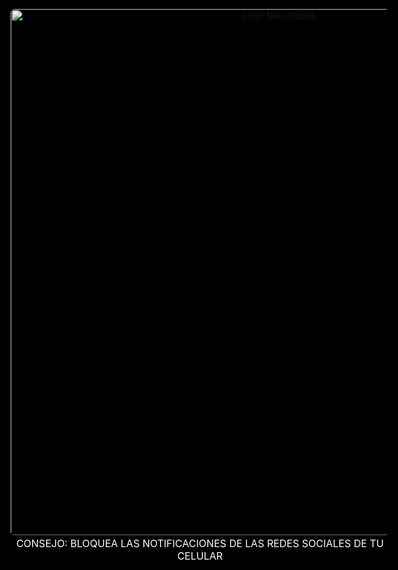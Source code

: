 <!doctype html>
<html lang="es">
<head>
  <meta charset="utf-8" />
  <meta name="viewport" content="width=device-width,initial-scale=1" />
  <title> Organiza tu tiempo</title>
  <style>
    :root{
      --bg:#f8fafc; --card:#ffffff; --muted:#6b7280; --accent1:#fb7185; --accent2:#f97316;
      --glass: rgba(255,255,255,0.6);
    }
    /* 1) define color de texto por defecto y aplícalo al body */
:root {
  --text: #0f172a; /* color texto en tema claro */
  --muted: #6b7280; /* ya tenías esta */
}
/* tema oscuro: cambia la variable --text */
[data-theme="dark"]{
  --text: #e6eef8;    /* color principal en oscuro (claro) */
  --muted: #94a3b8;   /* puedes ajustar si quieres más contraste */
}
/* aplica el color base a todo el documento para que todo herede correctamente */
body, .card, .container, main, aside {
  color: var(--text);
}
/* 2) asegura que strong y b hereden ese color (y sean claramente visibles) */
strong, b {
  color: inherit;        /* hereda var(--text) del contenedor */
  font-weight: 700;
}
/* 3) si tienes elementos 'muted' que deben seguir grises en ambos temas, mantenlos */
.muted { color: var(--muted); }
/* 4) si quieres que algún pequeño subtítulo no sea tan brillante en dark, ajusta */
[data-theme="dark"] .small { color: var(--muted); }
/* 5) caso extremo: si hay reglas con color fijo (ej: color:#000) podemos sobrescribirlas
   añade esta regla con mayor especificidad para forzar la corrección en oscuro */
[data-theme="dark"] * { color: inherit !important; }
[data-theme="dark"]{ --bg:#0f172a; --card:#0b1220; --muted:#94a3b8; --accent1:#fb7185; --accent2:#f97316; --glass: rgba(255,255,255,0.03); color: #e6eef8 }

  html,body{height:100%;margin:0;font-family:Inter,ui-sans-serif,system-ui,-apple-system,'Segoe UI', Roboto,'Helvetica Neue',Arial}
  /* usar todo el ancho disponible; quitar padding del document y evitar scroll global */
  body{background:linear-gradient(180deg,var(--bg),#e6eef8);display:block;padding:0;min-height:100vh;overflow:hidden}
  /* container ocupa el viewport en ancho y alto; el contenido interno se reflowa con grid */
  .container{width:100vw;height:100vh;box-sizing:border-box;padding:12px 18px;display:grid;grid-template-columns:1fr 360px;gap:18px;align-items:start}
  /* hacer que las tarjetas llenen la altura disponible sin provocar scroll del documento */
  main.card{height:100%;overflow:auto}
  aside.card{height:100%;overflow:auto}
  /* time escala responsivamente y evita ser enorme */
  .time{font-size:clamp(28px,6vw,64px)}
  /* ajustes en pantallas pequeñas para garantizar que todo quepa en una sola vista */
  @media (max-height:740px){
    .container{padding:8px 10px;gap:10px}
    main.card, aside.card{padding:10px}
    .time{font-size:clamp(22px,5.5vw,48px)}
  }
    .card{background:var(--card);border-radius:14px;padding:20px;box-shadow:0 6px 22px rgba(16,24,40,0.06)}
    h1{margin:0 0 6px 0;font-size:20px}
    p.lead{margin:0;color:var(--muted);font-size:13px}

    .modes{display:flex;gap:8px;margin-top:14px}
    .mode-btn{padding:8px 12px;border-radius:999px;border:1px solid rgba(15,23,42,0.04);background:transparent;cursor:pointer}
    .mode-btn.active{background:linear-gradient(90deg,var(--accent1),var(--accent2));color:white;border:none}

    .timer{display:flex;flex-direction:column;align-items:center;justify-content:center;padding:22px 12px}
    .time{font-family:ui-monospace,SFMono-Regular,Menlo,monospace;font-size:64px;margin:8px 0}
    .barwrap{width:100%;background:#f1f5f9;border-radius:999px;height:8px;overflow:hidden}
    .bar{height:8px;border-radius:999px;background:linear-gradient(90deg,var(--accent1),var(--accent2));width:0%}

    .controls{display:flex;gap:8px;margin-top:12px}
    button.btn{padding:10px 14px;border-radius:10px;border:none;cursor:pointer}
    button.primary{background:linear-gradient(90deg,var(--accent1),var(--accent2));color:white}
    button.ghost{background:transparent;border:1px solid rgba(15,23,42,0.06)}

    .settings{margin-top:14px;border-top:1px dashed rgba(0,0,0,0.06);padding-top:14px}
    .row{display:flex;gap:10px;align-items:center}
    label.small{font-size:12px;color:var(--muted);width:150px}
    input[type=number],input[type=text],select{padding:8px;border-radius:8px;border:1px solid rgba(15,23,42,0.06);min-width:60px}

    .tasks{display:flex;flex-direction:column;gap:8px}
    .task{display:flex;align-items:center;justify-content:space-between;padding:8px;border-radius:8px;border:1px solid rgba(15,23,42,0.04)}
    .task .left{display:flex;gap:8px;align-items:center}

    .aside-head{display:flex;align-items:center;justify-content:space-between}
    .muted{color:var(--muted);font-size:13px}
    .small{font-size:13px}

    .history{margin-top:12px;max-height:220px;overflow:auto}

    .theme-toggle{cursor:pointer;padding:8px;border-radius:8px;border:1px solid rgba(15,23,42,0.04)}

    footer.note{font-size:12px;color:var(--muted);margin-top:10px}

    @media(max-width:900px){.container{grid-template-columns:1fr;}}
    /* Asegurar que el texto que el usuario escribe sea negro incluso en tema oscuro */
    [data-theme="dark"] input,
    [data-theme="dark"] input[type="text"],
    [data-theme="dark"] input[type="number"],
    [data-theme="dark"] input[type="search"],
    [data-theme="dark"] textarea,
    [data-theme="dark"] select,
    [data-theme="dark"] .task .left div,
    [data-theme="dark"] #newTask,
    [data-theme="dark"] .task span{
      color: #000000 !important;
      caret-color: #000000 !important;
    }
    /* placeholder más oscuro para inputs en tema oscuro */
    [data-theme="dark"] input::placeholder,
    [data-theme="dark"] textarea::placeholder{
      color: rgba(0,0,0,0.5) !important;
    }
  </style>
</head>
<body>
  <!-- SPLASH OVERLAY: poner esto AL INICIO del <body> -->

<div id="splashOverlay" class="splash-overlay" aria-hidden="false" role="dialog" aria-label="Pantalla inicial">
  <div class="splash-inner"> 
    <img id="splashLogo" class="splash-logo" src="logo.jpg.jpeg" alt="Logo Neurofocus">
    <div id="splashTip" class="splash-tip">CONSEJO: BLOQUEA LAS NOTIFICACIONES DE LAS REDES SOCIALES DE TU CELULAR</div>
  </div>
</div>

<style>
/* Splash: pantalla completa, fondo negro y latido */
.splash-overlay{
  position: fixed;
  inset: 0;
  display:flex;
  align-items:center;
  justify-content:center;
  background: #000;
  z-index: 99999;
  opacity: 1;
  transition: opacity 1000ms ease, transform 1000ms ease;
  pointer-events: all;
}

.splash-inner{
  display: flex;
  flex-direction: column;
  align-items: center;
  justify-content: center;
  gap: 14px;                 /* espacio entre logo y texto */
  text-align: center;        /* centra el texto debajo del logo */
  padding: 12px;
}

/* logo: bloque centrado */
.splash-logo{
  width: 320px;
  max-width: 72%;
  height: auto;
  display: block;
  margin: 0 auto;
  user-select: none;
  -webkit-user-drag: none;
  border-radius: 6px;
  /* la clase 'beating' la añade JS cuando la imagen carga */
}
    /* consejo: texto blanco solo en el overlay inicial, no afecta al resto de la página */
    .splash-overlay .splash-tip{ color: #ffffff !important; font-size:16px; max-width:80%; }
    .splash-tip{ color: #ffffff; font-size:16px; max-width:80%; }

.splash-overlay.hidden{
  opacity: 1;
  transform: scale(2);
  pointer-events: none;
}
.splash-logo{
  width: 820px;
  max-width: 72%;
  height: auto;
  animation: heartbeat 940ms ease-in-out infinite;
  user-select: none;
  -webkit-user-drag: none;
}

@keyframes heartbeat{
  0%   { transform: scale(1); }
  14%  { transform: scale(1.09); }
  28%  { transform: scale(1); }
  42%  { transform: scale(1.07); }
  70%  { transform: scale(1); }
  100% { transform: scale(1); } 
}
.splash-logo.beating {
  animation: heartbeat 940ms ease-in-out infinite;
  filter: drop-shadow(0 12px 24px rgba(0,0,0,0.6));
}
html.splash-active, body.splash-active { overflow: hidden; height: 100%; }
</style>

<script>
(function(){
  const overlay = document.getElementById('splashOverlay');
  const logo = document.getElementById('splashLogo');
  if(!overlay || !logo) return;

  // bloquear scroll mientras dure el splash
  document.documentElement.classList.add('splash-active');
  document.body.classList.add('splash-active');

  // mostrar exactamente 2000 ms y luego ocultar automáticamente
  const VISIBLE_MS = 2000;

  // forzamos que esté visible ahora (por si CSS o algo lo ocultó)
  overlay.style.display = 'flex';
  overlay.style.opacity = '1';

  setTimeout(()=>{
    overlay.classList.add('hidden');
    // eliminar del DOM tras la transición
    setTimeout(()=>{
      if(overlay && overlay.parentNode) overlay.parentNode.removeChild(overlay);
      document.documentElement.classList.remove('splash-active');
      document.body.classList.remove('splash-active');
    }, 420);
  }, VISIBLE_MS);

  // Safety: si algo falla, asegurar que se quite a los 3s
  setTimeout(()=>{
    if(document.body.classList.contains('splash-active')){
      overlay.classList.add('hidden');
      setTimeout(()=>{
        if(overlay && overlay.parentNode) overlay.parentNode.removeChild(overlay);
        document.documentElement.classList.remove('splash-active');
        document.body.classList.remove('splash-active');
      }, 420);
    }
  }, 3000);
})();

</script>
<!-- fin SPLASH -->

  <div class="container" id="app">
    <main class="card">
      <div class="aside-head">
        <div>
          <h1>Organiza tu tiempo</h1>
          <p class="lead">Trabaja en bloques concentrados y toma descansos para aumentar tu productividad.</p>
        </div>
        <div style="display:flex;gap:8px;align-items:center">
          <div class="muted small">Tema</div>
          <div id="themeBtn" class="theme-toggle">Cambiar</div>
        </div>
      </div>

      <div class="modes" style="margin-bottom:6px">
        <button class="mode-btn active" data-mode="work">Trabajo</button>
        <button class="mode-btn" data-mode="short">Descanso corto</button>
        <button class="mode-btn" data-mode="long">Descanso largo</button>
      </div>

      <section class="timer" aria-live="polite">
        <div class="time" id="display">25:00</div>
        <div class="muted small" id="modeLabel">Modo: Trabajo</div>
        <div class="barwrap" aria-hidden="true" style="width:100%;margin-top:14px">
          <div class="bar" id="progress"></div>
        </div>

        <div class="controls">
          <button class="btn primary" id="startPause">Iniciar</button>
          <button class="btn ghost" id="reset">Reiniciar</button>
          <button class="btn ghost" id="skip">Siguiente</button>
        </div>

        <div class="settings">
          <div class="row" style="margin-bottom:8px">
            <label class="small">Trabajo (min)</label>
            <input type="number" id="workMin" min="1" value="25">
            <label class="small" style="margin-left:12px">Desc corto (min)</label>
            <input type="number" id="shortMin" min="1" value="5">
            <label class="small" style="margin-left:12px">Desc largo (min)</label>
            <input type="number" id="longMin" min="1" value="15">
          </div>

          <div class="row" style="margin-top:8px;justify-content:space-between">
            <div style="display:flex;gap:8px;align-items:center">
              <label class="small">Ciclos antes de largo</label>
              <input type="number" id="cyclesBeforeLong" min="1" value="4" style="width:70px">
              <label class="small" style="margin-left:10px">Auto-start</label>
              <input type="checkbox" id="autoStart" checked>
            </div>

            <div style="display:flex;gap:8px;align-items:center">
              <label class="small">Sonido:</label>
              <select id="soundSelect">
                <option value="default">Beep (por defecto)</option>
                <option value="chime">Chime</option>
                <option value="custom">Subir archivo...</option>
              </select>
              <input type="file" id="soundFile" accept="audio/*" style="display:none">
            </div>
          </div>

        </div>

      </section>

      <section style="margin-top:12px">
        <div style="display:flex;justify-content:space-between;align-items:center">
          <div class="small muted">Ciclos completados: <strong id="cycles">0</strong></div>
          <div>
            <button class="btn ghost" id="exportData">Exportar datos</button>
            <button class="btn ghost" id="clearData">Resetear</button>
          </div>
        </div>

        <div class="history card" id="historyWrap" style="margin-top:10px;padding:10px;">
          <div class="muted small">Historial de sesiones completadas</div>
          <ul id="historyList" style="margin:8px 0;padding:0;list-style:none"></ul>
        </div>
      </section>

      <footer class="note">Consejo: trabaja en una sola tarea por cada pomodoro. Después de varios ciclos toma un descanso largo.</footer>
    </main>

    <aside class="card">
      <div style="display:flex;justify-content:space-between;align-items:center">
        <h3 style="margin:0">Tareas</h3>
        <div class="muted small">Guarda tareas en tu navegador</div>
      </div>

      <div style="display:flex;gap:8px;margin-top:10px">
        <input id="newTask" type="text" placeholder="Nueva tarea..." style="flex:1;padding:8px;border-radius:8px;border:1px solid rgba(15,23,42,0.06)">
        <button class="btn primary" id="addTask">Añadir</button>
      </div>

      <div id="tasks" style="margin-top:10px;max-height:46vh;overflow:auto"></div>

      <div style="margin-top:12px;border-top:1px dashed rgba(0,0,0,0.06);padding-top:10px">
        <div class="small muted">Estadísticas</div>
        <div style="display:flex;gap:8px;margin-top:8px">
          <div class="small">Sesiones totales: <strong id="statSessions">0</strong></div>
          <div class="small">Minutos totales: <strong id="statMinutes">0</strong></div>
        </div>

        <div style="margin-top:12px">
          <small class="muted">Nota: integración con Google Calendar o TODOs requiere autorización y un backend — si quieres puedo preparar una versión con OAuth.</small>
        </div>
      </div>
    </aside>
  </div>


<script>
// ======= App logic ========
const qs = (s, el=document)=>el.querySelector(s);
const qsa = (s, el=document)=>Array.from(el.querySelectorAll(s));

let state = {
  mode: 'work', // work | short | long
  durations: { work: 25*60, short: 5*60, long: 15*60 },
  secondsLeft: 25*60,
  running: false,
  cyclesCompleted: 0,
  cyclesBeforeLong: 4,
  autoStart: true,
  sound: 'default',
  customSoundDataUrl: null,
  stats: { sessions:0, minutes:0 },
  history: [],
};

// Load from localStorage
function loadState(){
  try{
    const raw = localStorage.getItem('pomodoro:data');
    if(raw){
      const parsed = JSON.parse(raw);
      Object.assign(state, parsed);
      // Reiniciar contadores volátiles al recargar la página: ciclos y sesiones no persisten entre reloads
      state.cyclesCompleted = 0;
      if(state.stats) state.stats.sessions = 0;
      // convert minutes to seconds if older format
      if(state.durations.work && state.durations.work < 1000) state.durations.work *= 1; // no-op
    }
  }catch(e){console.warn('load fail',e)}
}
function saveState(){
  const copy = JSON.parse(JSON.stringify(state));
  localStorage.setItem('pomodoro:data', JSON.stringify(copy));
}

loadState();

// Elements
const display = qs('#display');
const modeLabel = qs('#modeLabel');
const progress = qs('#progress');
const startPauseBtn = qs('#startPause');
const resetBtn = qs('#reset');
const skipBtn = qs('#skip');
const cyclesEl = qs('#cycles');
const historyList = qs('#historyList');
const exportBtn = qs('#exportData');
const clearBtn = qs('#clearData');

// ...existing code...
// ===== Theme handling (único bloque, persistente) =====
function applyTheme(t, persist = true){
  if(!t) return;
  document.documentElement.setAttribute('data-theme', t);
  if(persist){
    try{ localStorage.setItem('pomodoro:theme', t); }catch(e){}
  }
}

const savedTheme = localStorage.getItem('pomodoro:theme') || 'light';
// Inicia con el tema guardado (o 'light' si no hay)
applyTheme(savedTheme);

const themeBtn = qs('#themeBtn');
if(themeBtn){
  themeBtn.addEventListener('click', ()=>{
    const next = document.documentElement.getAttribute('data-theme') === 'dark' ? 'light' : 'dark';
    applyTheme(next);
  });
}
// ...existing code...

// Settings inputs
const workMin = qs('#workMin');
const shortMin = qs('#shortMin');
const longMin = qs('#longMin');
const cyclesBeforeLongInput = qs('#cyclesBeforeLong');
const autoStartInput = qs('#autoStart');
const soundSelect = qs('#soundSelect');
const soundFile = qs('#soundFile');

// Tasks
const tasksWrap = qs('#tasks');
const newTaskInput = qs('#newTask');
const addTaskBtn = qs('#addTask');
const statSessions = qs('#statSessions');
const statMinutes = qs('#statMinutes');

// Mode buttons
qsa('.mode-btn').forEach(btn=>btn.addEventListener('click',()=>{
  changeMode(btn.dataset.mode);
}));

// Theme handling

// --- Theme handling (NO guardar en localStorage; iniciar siempre en light) ---
function applyTheme(t){
  // aplica el tema únicamente en el DOM, sin persistirlo
  document.documentElement.setAttribute('data-theme', t);
}

// iniciar SIEMPRE en light para que el splash y el tip se vean bien
applyTheme('light');

// cambiar tema durante la sesión (no se guarda)


// Audio: we support default WebAudio beep, and optional uploaded audio
let customAudio = null;
let audioContext = null;
function playDefaultBeep(){
  try{
    audioContext = audioContext || new (window.AudioContext||window.webkitAudioContext)();
    const o = audioContext.createOscillator();
    const g = audioContext.createGain();
    o.type='sine'; o.frequency.value=880;
    o.connect(g); g.connect(audioContext.destination);
    g.gain.setValueAtTime(1,audioContext.currentTime);
    g.gain.exponentialRampToValueAtTime(0.001,audioContext.currentTime+0.4);
    o.start(); o.stop(audioContext.currentTime+0.45);
  }catch(e){console.warn(e)}
}
function playChime(){
  // synthetic short chime
  try{
    audioContext = audioContext || new (window.AudioContext||window.webkitAudioContext)();
    const o = audioContext.createOscillator();
    const o2 = audioContext.createOscillator();
    const g = audioContext.createGain();
    o.type='sine'; o.frequency.value=660;
    o2.type='sine'; o2.frequency.value=990;
    o.connect(g); o2.connect(g); g.connect(audioContext.destination);
    g.gain.setValueAtTime(0.001,audioContext.currentTime);
    g.gain.linearRampToValueAtTime(0.7,audioContext.currentTime+0.02);
    g.gain.exponentialRampToValueAtTime(0.001,audioContext.currentTime+0.7);
    o.start(); o2.start(); o.stop(audioContext.currentTime+0.7); o2.stop(audioContext.currentTime+0.7);
  }catch(e){console.warn(e)}
}
function playSound(){
  if(state.sound === 'custom' && state.customSoundDataUrl){
    if(!customAudio){ customAudio = new Audio(state.customSoundDataUrl); }
    try{ customAudio.currentTime = 0; customAudio.play(); }catch(e){console.warn(e)}
    return;
  }
  if(state.sound === 'chime') return playChime();
  return playDefaultBeep();
}

soundSelect.addEventListener('change', (e)=>{
  const v = e.target.value;
  if(v === 'custom'){
    soundFile.style.display = '';
    soundFile.click();
  } else {
    soundFile.style.display = 'none';
    state.sound = v; saveState();
  }
});

soundFile.addEventListener('change', async (e)=>{
  const f = e.target.files[0];
  if(!f) return;
  const reader = new FileReader();
  reader.onload = ()=>{
    state.sound = 'custom';
    state.customSoundDataUrl = reader.result;
    customAudio = new Audio(state.customSoundDataUrl);
    saveState();
  };
  reader.readAsDataURL(f);
});

// Notification permission
if('Notification' in window && Notification.permission === 'default'){
  Notification.requestPermission().catch(()=>{});
}

// Timer
let interval = null;
function startTimer(){
  if(state.running) return;
  state.running = true; saveState();
  startPauseBtn.textContent = 'Pausar';
  interval = setInterval(()=>{
    state.secondsLeft -= 1;
    if(state.secondsLeft <= 0){
      // Complete
      state.running = false; clearInterval(interval);
      onComplete();
    }
    renderTimer();
  },1000);
}
function pauseTimer(){
  state.running = false; saveState();
  startPauseBtn.textContent = 'Iniciar';
  clearInterval(interval);
}
function resetTimer(){
  state.running = false; clearInterval(interval);
  setModeDurations();
  state.secondsLeft = state.durations[state.mode];
  startPauseBtn.textContent = 'Iniciar';
  saveState(); renderTimer();
}

function skipPhase(){
  // simulate finishing current phase
  state.secondsLeft = 0;
  if(interval) clearInterval(interval);
  onComplete();
}

function onComplete(){
  // play sound + notification
  playSound();
  if('Notification' in window && Notification.permission === 'granted'){
    const title = state.mode === 'work' ? '¡Tiempo de descanso!' : '¡Hora de trabajar!';
    try{ new Notification(title, { body: `Modo: ${state.mode}` }); }catch(e){}
  }
  // record history if was work
  if(state.mode === 'work'){
    state.cyclesCompleted += 1;
    state.stats.sessions += 1;
    state.stats.minutes += Math.round(state.durations.work/60);
    state.history.unshift({ mode: 'work', at: new Date().toISOString(), minutes: Math.round(state.durations.work/60) });
  } else {
    state.history.unshift({ mode: state.mode, at: new Date().toISOString(), minutes: Math.round(state.durations[state.mode]/60) });
  }

  // decide next mode
  if(state.mode === 'work'){
    if(state.cyclesCompleted % state.cyclesBeforeLong === 0){ state.mode = 'long'; }
    else state.mode = 'short';
  } else {
    state.mode = 'work';
  }

  setModeDurations();
  state.secondsLeft = state.durations[state.mode];
  saveState();
  renderAll();

  // auto start next
  if(state.autoStart){
    setTimeout(()=> startTimer(), 700);
  }
}

function setModeDurations(){
  const w = parseInt(workMin.value,10) || 25;
  const s = parseInt(shortMin.value,10) || 5;
  const l = parseInt(longMin.value,10) || 15;
  state.durations.work = w*60; state.durations.short = s*60; state.durations.long = l*60;
  state.cyclesBeforeLong = parseInt(cyclesBeforeLongInput.value,10) || 4;
  state.autoStart = autoStartInput.checked;
}

function changeMode(m){
  state.mode = m;
  setModeDurations();
  state.secondsLeft = state.durations[m];
  state.running = false; clearInterval(interval);
  document.querySelectorAll('.mode-btn').forEach(b=>b.classList.toggle('active', b.dataset.mode===m));
  renderAll(); saveState();
}

function formatTime(sec){
  const mm = Math.floor(sec/60).toString().padStart(2,'0');
  const ss = Math.floor(sec%60).toString().padStart(2,'0');
  return mm+':'+ss;
}

function renderTimer(){
  display.textContent = formatTime(state.secondsLeft);
  modeLabel.textContent = 'Modo: ' + (state.mode === 'work' ? 'Trabajo' : state.mode === 'short' ? 'Descanso corto' : 'Descanso largo');
  const total = state.durations[state.mode] || 1;
  const perc = Math.round((1 - state.secondsLeft/total)*100);
  progress.style.width = perc + '%';
}

function renderHistory(){
  cyclesEl.textContent = state.cyclesCompleted;
  historyList.innerHTML = '';
  state.history.slice(0,80).forEach(h=>{
    const li = document.createElement('li');
    li.style.marginBottom='6px';
    li.style.fontSize='13px';
    li.textContent = `${new Date(h.at).toLocaleString()} — ${h.mode} — ${h.minutes} min`;
    historyList.appendChild(li);
  });
}

function renderTasks(){
  const raw = localStorage.getItem('pomodoro:tasks') || '[]';
  const tasks = JSON.parse(raw);
  tasksWrap.innerHTML = '';
  tasks.forEach(t=>{
    const div = document.createElement('div'); div.className = 'task';
    const left = document.createElement('div'); left.className='left';
    const cb = document.createElement('input'); cb.type='checkbox'; cb.checked = !!t.done;
    cb.addEventListener('change',()=>{ toggleTask(t.id); });
    const span = document.createElement('div'); span.textContent = t.text; span.style.fontSize='14px';
    left.appendChild(cb); left.appendChild(span);
    const right = document.createElement('div');
    const del = document.createElement('button'); del.className='btn ghost'; del.textContent='Eliminar'; del.addEventListener('click',()=>{ removeTask(t.id); });
    right.appendChild(del);
    div.appendChild(left); div.appendChild(right);
    tasksWrap.appendChild(div);
  });
}

function addTask(){
  const text = newTaskInput.value.trim(); if(!text) return;
  const raw = localStorage.getItem('pomodoro:tasks') || '[]';
  const arr = JSON.parse(raw);
  arr.unshift({ id: Date.now(), text, done: false });
  localStorage.setItem('pomodoro:tasks', JSON.stringify(arr));
  newTaskInput.value = '';
  renderTasks();
}
function toggleTask(id){
  const raw = localStorage.getItem('pomodoro:tasks') || '[]';
  const arr = JSON.parse(raw);
  const next = arr.map(x=> x.id===id? {...x, done:!x.done}:x);
  localStorage.setItem('pomodoro:tasks', JSON.stringify(next)); renderTasks();
}
function removeTask(id){
  const raw = localStorage.getItem('pomodoro:tasks') || '[]';
  const arr = JSON.parse(raw).filter(x=>x.id!==id);
  localStorage.setItem('pomodoro:tasks', JSON.stringify(arr)); renderTasks();
}

addTaskBtn.addEventListener('click', addTask);
newTaskInput.addEventListener('keydown',(e)=>{ if(e.key==='Enter') addTask(); });

startPauseBtn.addEventListener('click',()=>{
  if(state.running) pauseTimer(); else startTimer();
});
resetBtn.addEventListener('click',resetTimer);
skipBtn.addEventListener('click',skipPhase);

exportBtn.addEventListener('click',()=>{
  const data = JSON.stringify(state, null, 2);
  const blob = new Blob([data], {type:'application/json'});
  const url = URL.createObjectURL(blob);
  const a = document.createElement('a'); a.href=url; a.download = 'pomodoro-data.json'; document.body.appendChild(a); a.click(); a.remove(); URL.revokeObjectURL(url);
});

clearBtn.addEventListener('click',()=>{
  if(!confirm('¿Borrar todos los datos guardados?')) return;
  localStorage.removeItem('pomodoro:data');
  localStorage.removeItem('pomodoro:tasks');
  state = { mode:'work', durations:{work:25*60,short:5*60,long:15*60}, secondsLeft:25*60, running:false, cyclesCompleted:0, cyclesBeforeLong:4, autoStart:true, sound:'default', customSoundDataUrl:null, stats:{sessions:0,minutes:0}, history:[] };
  saveState(); renderAll(); renderTasks();
});

// load tasks separately
renderTasks();

// initial render
function renderAll(){
  // apply inputs from state
  workMin.value = Math.round(state.durations.work/60);
  shortMin.value = Math.round(state.durations.short/60);
  longMin.value = Math.round(state.durations.long/60);
  cyclesBeforeLongInput.value = state.cyclesBeforeLong;
  autoStartInput.checked = state.autoStart;
  soundSelect.value = state.sound || 'default';
  cyclesEl.textContent = state.cyclesCompleted;
  statSessions.textContent = state.stats.sessions;
  statMinutes.textContent = state.stats.minutes;
  renderTimer(); renderHistory();
}

// initialize durations
setModeDurations();
if(state.mode) changeMode(state.mode);
renderAll();

// keep state updated from inputs
[workMin, shortMin, longMin, cyclesBeforeLongInput].forEach(inp=>inp.addEventListener('change',()=>{
  setModeDurations(); saveState(); renderTimer();
}));
autoStartInput.addEventListener('change',()=>{ state.autoStart = autoStartInput.checked; saveState(); });

// make sure audio context resumed after user gesture
document.addEventListener('click', ()=>{ if(audioContext && audioContext.state==='suspended') audioContext.resume().catch(()=>{}); }, {once:true});

</script>
</body>
</html>
